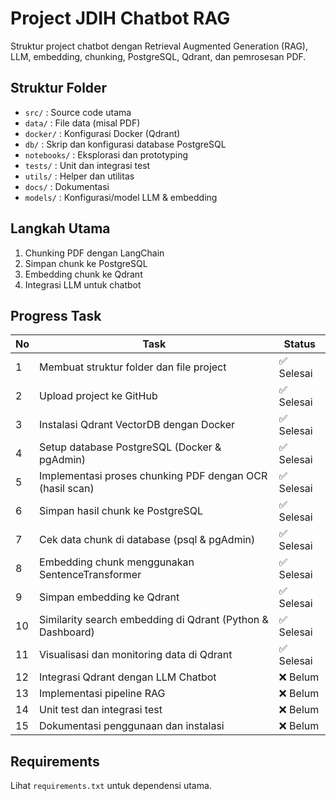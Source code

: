 # Project JDIH Chatbot RAG

Struktur project chatbot dengan Retrieval Augmented Generation (RAG), LLM, embedding, chunking, PostgreSQL, Qdrant, dan pemrosesan PDF.

## Struktur Folder
- `src/` : Source code utama
- `data/` : File data (misal PDF)
- `docker/` : Konfigurasi Docker (Qdrant)
- `db/` : Skrip dan konfigurasi database PostgreSQL
- `notebooks/` : Eksplorasi dan prototyping
- `tests/` : Unit dan integrasi test
- `utils/` : Helper dan utilitas
- `docs/` : Dokumentasi
- `models/` : Konfigurasi/model LLM & embedding

## Langkah Utama
1. Chunking PDF dengan LangChain
2. Simpan chunk ke PostgreSQL
3. Embedding chunk ke Qdrant
4. Integrasi LLM untuk chatbot

## Progress Task

| No | Task                                                                 | Status      |
|----|----------------------------------------------------------------------|-------------|
| 1  | Membuat struktur folder dan file project                             | ✅ Selesai  |
| 2  | Upload project ke GitHub                                             | ✅ Selesai  |
| 3  | Instalasi Qdrant VectorDB dengan Docker                              | ✅ Selesai  |
| 4  | Setup database PostgreSQL (Docker & pgAdmin)                         | ✅ Selesai  |
| 5  | Implementasi proses chunking PDF dengan OCR (hasil scan)             | ✅ Selesai  |
| 6  | Simpan hasil chunk ke PostgreSQL                                     | ✅ Selesai  |
| 7  | Cek data chunk di database (psql & pgAdmin)                          | ✅ Selesai  |
| 8  | Embedding chunk menggunakan SentenceTransformer                      | ✅ Selesai  |
| 9  | Simpan embedding ke Qdrant                                           | ✅ Selesai  |
| 10 | Similarity search embedding di Qdrant (Python & Dashboard)           | ✅ Selesai  |
| 11 | Visualisasi dan monitoring data di Qdrant                            | ✅ Selesai  |
| 12 | Integrasi Qdrant dengan LLM Chatbot                                  | ❌ Belum    |
| 13 | Implementasi pipeline RAG                                            | ❌ Belum    |
| 14 | Unit test dan integrasi test                                         | ❌ Belum    |
| 15 | Dokumentasi penggunaan dan instalasi                                 | ❌ Belum    |

## Requirements
Lihat `requirements.txt` untuk dependensi utama.
